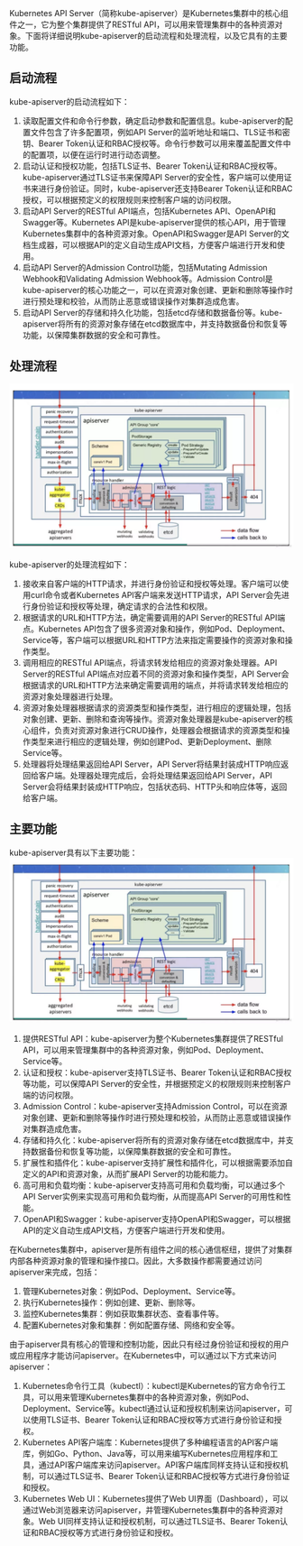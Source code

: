 Kubernetes API Server（简称kube-apiserver）是Kubernetes集群中的核心组件之一，它为整个集群提供了RESTful API，可以用来管理集群中的各种资源对象。下面将详细说明kube-apiserver的启动流程和处理流程，以及它具有的主要功能。

## 启动流程

kube-apiserver的启动流程如下：

1. 读取配置文件和命令行参数，确定启动参数和配置信息。kube-apiserver的配置文件包含了许多配置项，例如API Server的监听地址和端口、TLS证书和密钥、Bearer Token认证和RBAC授权等。命令行参数可以用来覆盖配置文件中的配置项，以便在运行时进行动态调整。
2. 启动认证和授权功能，包括TLS证书、Bearer Token认证和RBAC授权等。kube-apiserver通过TLS证书来保障API Server的安全性，客户端可以使用证书来进行身份验证。同时，kube-apiserver还支持Bearer Token认证和RBAC授权，可以根据预定义的权限规则来控制客户端的访问权限。
3. 启动API Server的RESTful API端点，包括Kubernetes API、OpenAPI和Swagger等。Kubernetes API是kube-apiserver提供的核心API，用于管理Kubernetes集群中的各种资源对象。OpenAPI和Swagger是API Server的文档生成器，可以根据API的定义自动生成API文档，方便客户端进行开发和使用。
4. 启动API Server的Admission Control功能，包括Mutating Admission Webhook和Validating Admission Webhook等。Admission Control是kube-apiserver的核心功能之一，可以在资源对象创建、更新和删除等操作时进行预处理和校验，从而防止恶意或错误操作对集群造成危害。
5. 启动API Server的存储和持久化功能，包括etcd存储和数据备份等。kube-apiserver将所有的资源对象存储在etcd数据库中，并支持数据备份和恢复等功能，以保障集群数据的安全和可靠性。

## 处理流程

![1681279882172](image/k8sapiserver/1681279882172.png)

kube-apiserver的处理流程如下：

1. 接收来自客户端的HTTP请求，并进行身份验证和授权等处理。客户端可以使用curl命令或者Kubernetes API客户端来发送HTTP请求，API Server会先进行身份验证和授权等处理，确定请求的合法性和权限。
2. 根据请求的URL和HTTP方法，确定需要调用的API Server的RESTful API端点。Kubernetes API包含了很多资源对象和操作，例如Pod、Deployment、Service等，客户端可以根据URL和HTTP方法来指定需要操作的资源对象和操作类型。
3. 调用相应的RESTful API端点，将请求转发给相应的资源对象处理器。API Server的RESTful API端点对应着不同的资源对象和操作类型，API Server会根据请求的URL和HTTP方法来确定需要调用的端点，并将请求转发给相应的资源对象处理器进行处理。
4. 资源对象处理器根据请求的资源类型和操作类型，进行相应的逻辑处理，包括对象创建、更新、删除和查询等操作。资源对象处理器是kube-apiserver的核心组件，负责对资源对象进行CRUD操作，处理器会根据请求的资源类型和操作类型来进行相应的逻辑处理，例如创建Pod、更新Deployment、删除Service等。
5. 处理器将处理结果返回给API Server，API Server将结果封装成HTTP响应返回给客户端。处理器处理完成后，会将处理结果返回给API Server，API Server会将结果封装成HTTP响应，包括状态码、HTTP头和响应体等，返回给客户端。

## 主要功能

kube-apiserver具有以下主要功能：![1681279882172](image/k8sapiserver/1681279882172.png)

1. 提供RESTful API：kube-apiserver为整个Kubernetes集群提供了RESTful API，可以用来管理集群中的各种资源对象，例如Pod、Deployment、Service等。
2. 认证和授权：kube-apiserver支持TLS证书、Bearer Token认证和RBAC授权等功能，可以保障API Server的安全性，并根据预定义的权限规则来控制客户端的访问权限。
3. Admission Control：kube-apiserver支持Admission Control，可以在资源对象创建、更新和删除等操作时进行预处理和校验，从而防止恶意或错误操作对集群造成危害。
4. 存储和持久化：kube-apiserver将所有的资源对象存储在etcd数据库中，并支持数据备份和恢复等功能，以保障集群数据的安全和可靠性。
5. 扩展性和插件化：kube-apiserver支持扩展性和插件化，可以根据需要添加自定义的API和资源对象，从而扩展API Server的功能和能力。
6. 高可用和负载均衡：kube-apiserver支持高可用和负载均衡，可以通过多个API Server实例来实现高可用和负载均衡，从而提高API Server的可用性和性能。
7. OpenAPI和Swagger：kube-apiserver支持OpenAPI和Swagger，可以根据API的定义自动生成API文档，方便客户端进行开发和使用。



在Kubernetes集群中，apiserver是所有组件之间的核心通信枢纽，提供了对集群内部各种资源对象的管理和操作接口。因此，大多数操作都需要通过访问apiserver来完成，包括：

1. 管理Kubernetes对象：例如Pod、Deployment、Service等。
2. 执行Kubernetes操作：例如创建、更新、删除等。
3. 监控Kubernetes集群：例如获取集群状态、查看事件等。
4. 配置Kubernetes对象和集群：例如配置存储、网络和安全等。

由于apiserver具有核心的管理和控制功能，因此只有经过身份验证和授权的用户或应用程序才能访问apiserver。在Kubernetes中，可以通过以下方式来访问apiserver：

1. Kubernetes命令行工具（kubectl）：kubectl是Kubernetes的官方命令行工具，可以用来管理Kubernetes集群中的各种资源对象，例如Pod、Deployment、Service等。kubectl通过认证和授权机制来访问apiserver，可以使用TLS证书、Bearer Token认证和RBAC授权等方式进行身份验证和授权。
2. Kubernetes API客户端库：Kubernetes提供了多种编程语言的API客户端库，例如Go、Python、Java等，可以用来编写Kubernetes应用程序和工具，通过API客户端库来访问apiserver。API客户端库同样支持认证和授权机制，可以通过TLS证书、Bearer Token认证和RBAC授权等方式进行身份验证和授权。
3. Kubernetes Web UI：Kubernetes提供了Web UI界面（Dashboard），可以通过Web浏览器来访问apiserver，并管理Kubernetes集群中的各种资源对象。Web UI同样支持认证和授权机制，可以通过TLS证书、Bearer Token认证和RBAC授权等方式进行身份验证和授权。
